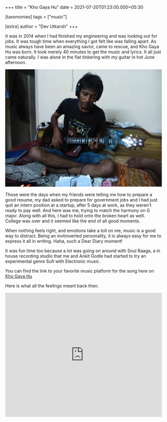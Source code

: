 +++
title = "Kho Gaya Hu"
date = 2021-07-20T01:23:00.000+05:30

[taxonomies]
tags = ["music"]

[extra]
author = "Dev Utkarsh"
+++

It was in 2014 when I had finished my engineering and was looking out for jobs. It was tough time when everything I got felt like was falling apart. As music always have been an amazing savior, came to rescue, and Kho Gaya Hu was born. It took merely 40 minutes to get the music and lyrics. It all just came naturally. I was alone in the flat tinkering with my guitar in hot June afternoon.

![kho-gaya-hu-old](../assets/images/music/kho-gaya-hu.jpeg)

Those were the days when my friends were telling me how to prepare a good resume, my dad asked to prepare for government jobs and I had just quit an intern position at a startup, after 5 days at work, as they weren't ready to pay well. And here was me, trying to match the harmony on G major. Along with all this, I had to hold onto the broken heart as well. College was over and it seemed like the end of all good moments.

When nothing feels right, and emotions take a toll on me, music is a good way to distract. Being an invtroverted personality, it is always easy for me to express it all in writing. Haha, such a Dear Diary moment!

It was fun time too because a lot was going on around with Soul Raaga, a in house recording studio that me and Ankit Godle had started to try an experimental genre Sufi with Electronic music.

You can find the link to your favorite music platform for the song here on [Kho Gaya Hu](https://devutkarsh.com/kho-gaya-hu)

Here is what all the feelings meant back then.

<iframe width="100%" height="400px" src="https://www.youtube.com/embed/Ncu_3kiSveU" title="YouTube video player" frameborder="0" allow="accelerometer; autoplay; clipboard-write; encrypted-media; gyroscope; picture-in-picture" allowfullscreen></iframe>




